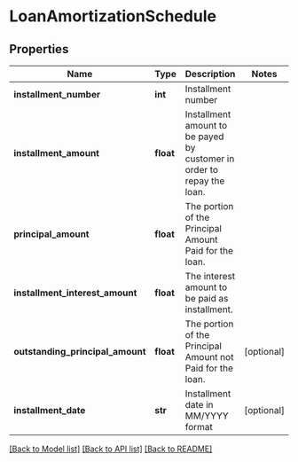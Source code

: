 # LoanAmortizationSchedule

## Properties
Name | Type | Description | Notes
------------ | ------------- | ------------- | -------------
**installment_number** | **int** | Installment number | 
**installment_amount** | **float** | Installment amount to be payed by customer in order to repay the loan. | 
**principal_amount** | **float** | The portion of the Principal Amount Paid for the loan. | 
**installment_interest_amount** | **float** | The interest  amount to be paid as installment. | 
**outstanding_principal_amount** | **float** | The portion of the Principal Amount not Paid for the loan. | [optional] 
**installment_date** | **str** | Installment date in MM/YYYY format | [optional] 

[[Back to Model list]](../README.md#documentation-for-models) [[Back to API list]](../README.md#documentation-for-api-endpoints) [[Back to README]](../README.md)

